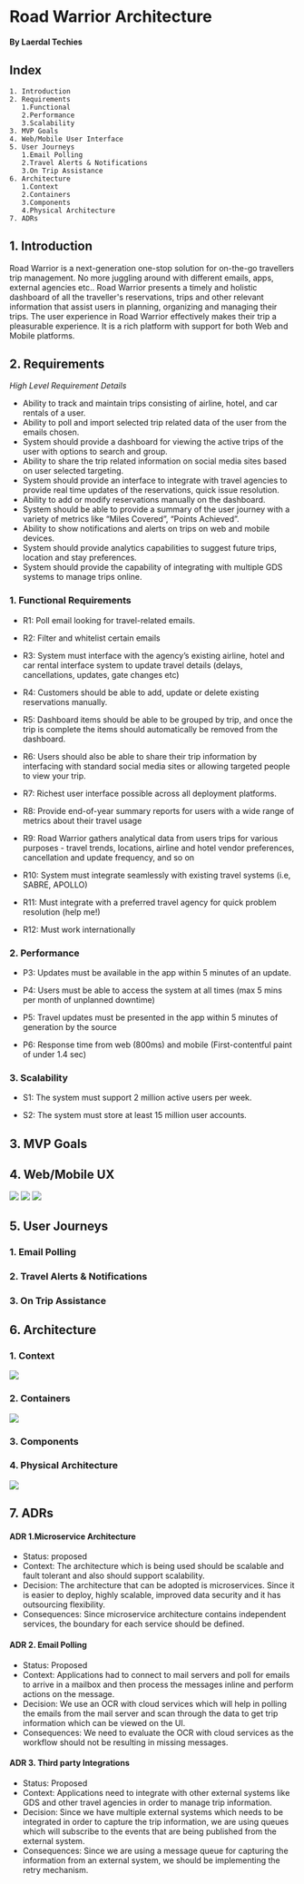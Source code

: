 # Road Warrior Architecture
**By Laerdal Techies**
## Index
```
1. Introduction
2. Requirements
   1.Functional
   2.Performance
   3.Scalability
3. MVP Goals
4. Web/Mobile User Interface   
5. User Journeys
   1.Email Polling
   2.Travel Alerts & Notifications
   3.On Trip Assistance
6. Architecture
   1.Context
   2.Containers
   3.Components
   4.Physical Architecture   
7. ADRs
````
## 1. Introduction
Road Warrior is a next-generation one-stop solution for on-the-go travellers trip management. No more juggling around with different emails, apps, external agencies etc.. 
Road Warrior presents a timely and holistic dashboard of all the traveller's reservations, trips and other relevant information that assist users in planning, organizing and managing their trips.
The user experience in Road Warrior effectively makes their trip a pleasurable experience. 
It is a rich platform with support for both Web and Mobile platforms.


## 2. Requirements

*High Level Requirement Details*
* Ability to track and maintain trips consisting of airline, hotel, and car rentals of a user.
* Ability to poll and import selected trip related data of the user from the emails chosen.
* System should provide a dashboard for viewing the active trips of the user with options to search and group.
* Ability to share the trip related information on social media sites based on user selected targeting.
* System should provide an interface to integrate with travel agencies to provide real time updates of the reservations, quick issue resolution.
* Ability to add or modify reservations manually on the dashboard.
* System should be able to provide a summary of the user journey with a variety of metrics like “Miles Covered”, “Points Achieved”.
* Ability to show notifications and alerts on trips on web and mobile devices.
* System should provide analytics capabilities to suggest future trips, location and stay preferences.
* System should provide the capability of integrating with multiple GDS systems to manage trips online.

### 1. Functional Requirements
* R1: Poll email looking for travel-related emails.

* R2: Filter and whitelist certain emails

* R3: System must interface with the agency’s existing airline, hotel and car rental interface system to update travel details (delays, cancellations, updates, gate changes etc)

* R4: Customers should be able to add, update or delete existing reservations manually.

* R5: Dashboard items should be able to be grouped by trip, and once the trip is complete the items should automatically be removed from the dashboard.

* R6: Users should also be able to share their trip information by interfacing with standard social media sites or allowing targeted people to view your trip.

* R7: Richest user interface possible across all deployment platforms.

* R8: Provide end-of-year summary reports for users with a wide range of metrics about their travel usage

* R9: Road Warrior gathers analytical data from users trips for various purposes - travel trends, locations, airline and hotel vendor preferences, cancellation and update frequency, and so on

* R10: System must integrate seamlessly with existing travel systems (i.e, SABRE, APOLLO)

* R11: Must integrate with a preferred travel agency for quick problem resolution (help me!)

* R12: Must work internationally

### 2. Performance
* P3: Updates must be available in the app within 5 minutes of an update.

* P4: Users must be able to access the system at all times (max 5 mins per month of unplanned downtime)

* P5: Travel updates must be presented in the app within 5 minutes of generation by the source

* P6: Response time from web (800ms) and mobile (First-contentful paint of under 1.4 sec)

### 3. Scalability
* S1: The system must support 2 million active users per week.

* S2: The system must store at least 15 million user accounts.

## 3. MVP Goals


## 4. Web/Mobile UX
![](imgs/screen_1_login.png)
![](imgs/screen_2_email_synch.png)
![](imgs/screen_3_dashboiard.png)

## 5. User Journeys
### 1. Email Polling
### 2. Travel Alerts & Notifications
### 3. On Trip Assistance

## 6. Architecture
### 1. Context
![](imgs/context.png)

### 2. Containers
![](imgs/container-view.png)
### 3. Components

### 4. Physical Architecture
![](imgs/physical-architecture.png)

## 7. ADRs
#### ADR 1.Microservice Architecture
* Status: proposed 
* Context: The architecture which is being used should be scalable and fault tolerant and also should support scalability.
* Decision: The architecture that can be adopted is microservices. Since it is easier to deploy, highly scalable, improved data security and it has outsourcing flexibility.
* Consequences: Since microservice architecture contains independent services, the boundary for each service should be defined. 

#### ADR 2. Email Polling
* Status: Proposed
* Context: Applications had to connect to mail servers and poll for emails to arrive in a mailbox and then process the messages inline and perform actions on the message. 
* Decision: We use an OCR with cloud services which will help in polling the emails from the mail server and scan through the data to get trip information which can be viewed on the UI.
* Consequences: We need to evaluate the OCR with cloud services as the workflow should not be resulting in missing messages.

#### ADR 3. Third party Integrations
* Status: Proposed
* Context: Applications need to integrate with other external systems like GDS and other travel agencies in order to manage trip information.
* Decision: Since we have multiple external systems which needs to be integrated in order to capture the trip information, we are using queues which will subscribe to the events that are being published from the external system.
* Consequences: Since we are using a message queue for capturing the information from an external system, we should be implementing the retry mechanism.